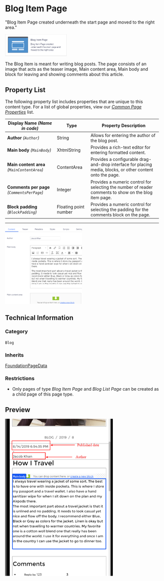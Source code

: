 # Blog Item Page
"Blog Item Page created underneath the start page and moved to the right area."

<img src="Screenshots/Blog%20Item%20Page%20-%20icon.png?raw=true" alt="<PAGETYPE> icon" width="40%" />

The Blog Item is meant for writing blog posts. The page consists of an image that acts as the teaser image, Main content area, Main body and block for leaving and showing comments about this article.

## Property List
The following property list includes properties that are unique to this content type. For a list of global properties, view our [*Common Page Properties*](../../Common%20Page%20Properties.md) list.

Display Name *(Name in code)* | Type | Property Description
--------------|------|---------------
**Author** *(`Author`)* | String | Allows for entering the author of the blog post.
**Main body** *(`MainBody`)* | XhtmlString | Provides a rich-text editor for entering formatted content.
**Main content area** *(`MainContentArea`)* | ContentArea | Provides a configurable drag-and-drop interface for placing media, blocks, or other content onto the page.
**Comments per page** *(`CommentsPerPage`)* | Integer | Provides a numeric control for selecting the number of reader comments to show on the blog item page.
**Block padding** *(`BlockPadding`)* | Floating point number | Provides a numeric control for selecting the padding for the comments block on the page.


** **

<img src="Screenshots/Blog%20Item%20Page%20-%20Content%20tab.png?raw=true" alt="Content tab of Blog Item Page" width="50%"/>

## Technical Information

### Category
`Blog`

### Inherits
[FoundationPageData](Foundation%20Page%20Data.md)

### Restrictions
* Only pages of type *Blog Item Page* and *Blog List Page* can be created as a child page of this page type.

## Preview
<img src="Screenshots/Blog%20Item%20Page%20-%20Preview.png?raw=true" alt="Preview of Blog Item Page" width="70%"/>
